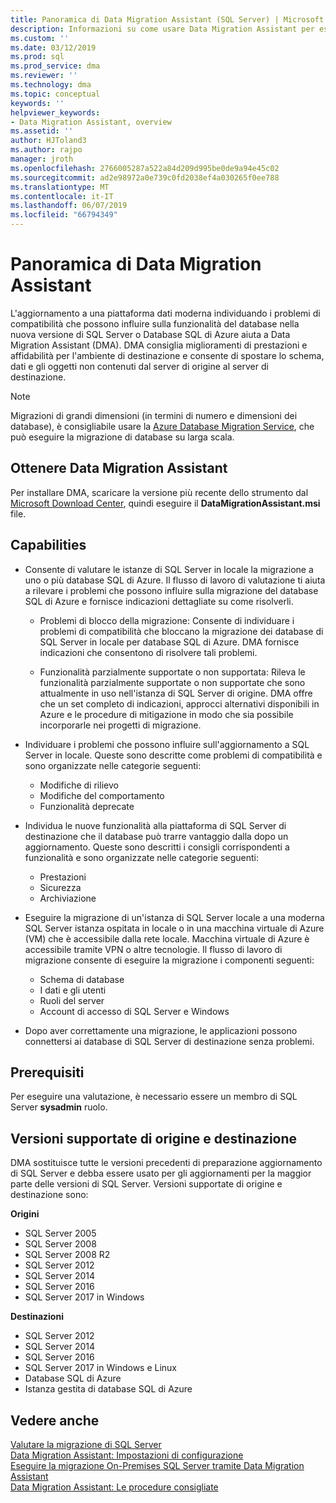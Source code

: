 ```yaml
---
title: Panoramica di Data Migration Assistant (SQL Server) | Microsoft Docs
description: Informazioni su come usare Data Migration Assistant per eseguire la migrazione di database di SQL Server ad altri Server SQL o i database di Azure
ms.custom: ''
ms.date: 03/12/2019
ms.prod: sql
ms.prod_service: dma
ms.reviewer: ''
ms.technology: dma
ms.topic: conceptual
keywords: ''
helpviewer_keywords:
- Data Migration Assistant, overview
ms.assetid: ''
author: HJToland3
ms.author: rajpo
manager: jroth
ms.openlocfilehash: 2766005287a522a84d209d995be0de9a94e45c02
ms.sourcegitcommit: ad2e98972a0e739c0fd2038ef4a030265f0ee788
ms.translationtype: MT
ms.contentlocale: it-IT
ms.lasthandoff: 06/07/2019
ms.locfileid: "66794349"
---
```

# <a name="overview-of-data-migration-assistant"></a>Panoramica di Data Migration Assistant
L'aggiornamento a una piattaforma dati moderna individuando i problemi di compatibilità che possono influire sulla funzionalità del database nella nuova versione di SQL Server o Database SQL di Azure aiuta a Data Migration Assistant (DMA). DMA consiglia miglioramenti di prestazioni e affidabilità per l'ambiente di destinazione e consente di spostare lo schema, dati e gli oggetti non contenuti dal server di origine al server di destinazione.

> [!NOTE] 
> Migrazioni di grandi dimensioni (in termini di numero e dimensioni dei database), è consigliabile usare la [Azure Database Migration Service](/azure/dms/dms-overview), che può eseguire la migrazione di database su larga scala.
  
## <a name="get-data-migration-assistant"></a>Ottenere Data Migration Assistant
Per installare DMA, scaricare la versione più recente dello strumento dal [Microsoft Download Center](https://www.microsoft.com/download/details.aspx?id=53595), quindi eseguire il **DataMigrationAssistant.msi** file.

## <a name="capabilities"></a>Capabilities
- Consente di valutare le istanze di SQL Server in locale la migrazione a uno o più database SQL di Azure. Il flusso di lavoro di valutazione ti aiuta a rilevare i problemi che possono influire sulla migrazione del database SQL di Azure e fornisce indicazioni dettagliate su come risolverli.

  - Problemi di blocco della migrazione: Consente di individuare i problemi di compatibilità che bloccano la migrazione dei database di SQL Server in locale per database SQL di Azure. DMA fornisce indicazioni che consentono di risolvere tali problemi.

  - Funzionalità parzialmente supportate o non supportata: Rileva le funzionalità parzialmente supportate o non supportate che sono attualmente in uso nell'istanza di SQL Server di origine. DMA offre che un set completo di indicazioni, approcci alternativi disponibili in Azure e le procedure di mitigazione in modo che sia possibile incorporarle nei progetti di migrazione.

- Individuare i problemi che possono influire sull'aggiornamento a SQL Server in locale. Queste sono descritte come problemi di compatibilità e sono organizzate nelle categorie seguenti:

  - Modifiche di rilievo
  - Modifiche del comportamento
  - Funzionalità deprecate

- Individua le nuove funzionalità alla piattaforma di SQL Server di destinazione che il database può trarre vantaggio dalla dopo un aggiornamento. Queste sono descritti i consigli corrispondenti a funzionalità e sono organizzate nelle categorie seguenti:

  - Prestazioni
  - Sicurezza
  - Archiviazione

- Eseguire la migrazione di un'istanza di SQL Server locale a una moderna SQL Server istanza ospitata in locale o in una macchina virtuale di Azure (VM) che è accessibile dalla rete locale. Macchina virtuale di Azure è accessibile tramite VPN o altre tecnologie. Il flusso di lavoro di migrazione consente di eseguire la migrazione i componenti seguenti:

  - Schema di database
  - I dati e gli utenti
  - Ruoli del server
  - Account di accesso di SQL Server e Windows

- Dopo aver correttamente una migrazione, le applicazioni possono connettersi ai database di SQL Server di destinazione senza problemi.

## <a name="prerequisites"></a>Prerequisiti
Per eseguire una valutazione, è necessario essere un membro di SQL Server **sysadmin** ruolo.

## <a name="supported-source-and-target-versions"></a>Versioni supportate di origine e destinazione
DMA sostituisce tutte le versioni precedenti di preparazione aggiornamento di SQL Server e debba essere usato per gli aggiornamenti per la maggior parte delle versioni di SQL Server. Versioni supportate di origine e destinazione sono:

**Origini**
- SQL Server 2005
- SQL Server 2008
- SQL Server 2008 R2
- SQL Server 2012 
- SQL Server 2014
- SQL Server 2016
- SQL Server 2017 in Windows

**Destinazioni**
- SQL Server 2012
- SQL Server 2014
- SQL Server 2016
- SQL Server 2017 in Windows e Linux
- Database SQL di Azure
- Istanza gestita di database SQL di Azure

## <a name="see-also"></a>Vedere anche
[Valutare la migrazione di SQL Server](../dma/dma-assesssqlonprem.md)     
[Data Migration Assistant: Impostazioni di configurazione](../dma/dma-configurationsettings.md)     
[Eseguire la migrazione On-Premises SQL Server tramite Data Migration Assistant](../dma/dma-migrateonpremsql.md)     
[Data Migration Assistant: Le procedure consigliate](../dma/dma-bestpractices.md)     
